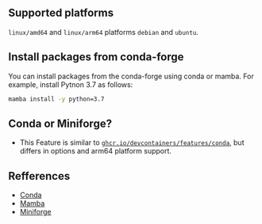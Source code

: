 <!-- markdownlint-disable MD041 -->

## Supported platforms

`linux/amd64` and `linux/arm64` platforms `debian` and `ubuntu`.

## Install packages from conda-forge

You can install packages from the conda-forge using conda or mamba. For example, install Pytnon 3.7 as follows:

```sh
mamba install -y python=3.7
```

## Conda or Miniforge?

- This Feature is similar to [`ghcr.io/devcontainers/features/conda`](https://github.com/devcontainers/features/tree/main/src/conda),
  but differs in options and arm64 platform support.

## Refferences

- [Conda](https://docs.conda.io)
- [Mamba](https://mamba.readthedocs.io)
- [Miniforge](https://github.com/conda-forge/miniforge)
